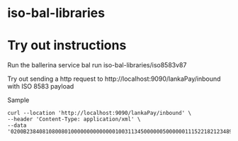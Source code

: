 # iso-bal-libraries

# Try out instructions
Run the ballerina service
bal run iso-bal-libraries/iso8583v87 

Try out sending a http request to http://localhost:9090/lankaPay/inbound with ISO 8583 payload


Sample

```
curl --location 'http://localhost:9090/lankaPay/inbound' \
--header 'Content-Type: application/xml' \
--data '0200B2384081080080100000000000000100311345000000500000011152218212348945566612348888120610000912a456789123012006abc123107002008NTBCLKLX004011NTBCLKLXXXX005004900000600460000070049001010003123011004MBNO012013006041234123401300200'
```
